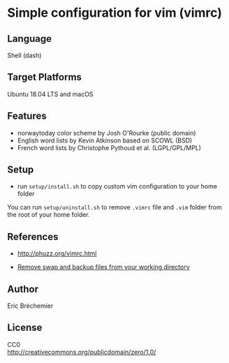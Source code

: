# Simple configuration for vim (vimrc) #

## Language ##

Shell (dash)

## Target Platforms ##

Ubuntu 18.04 LTS and macOS

## Features ##

* norwaytoday color scheme by Josh O'Rourke (public domain)
* English word lists by Kevin Atkinson based on SCOWL (BSD)
* French word lists by Christophe Pythoud et al. (LGPL/GPL/MPL)

## Setup ##

* run `setup/install.sh` to copy custom vim configuration to your home folder

You can run `setup/uninstall.sh` to remove `.vimrc` file and `.vim` folder
from the root of your home folder.

## References ##

* http://phuzz.org/vimrc.html

* [Remove swap and backup files from your working directory][1]

[1]: http://vim.wikia.com/wiki/Remove_swap_and_backup_files_from_your_working_directory

## Author ##
Eric Bréchemier

## License ##

CC0  
http://creativecommons.org/publicdomain/zero/1.0/
